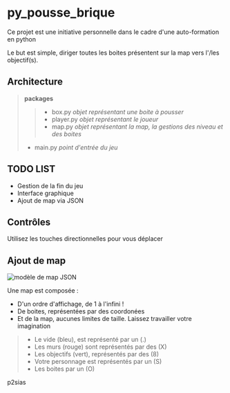 # py_pousse_brique

Ce projet est une initiative personnelle dans le cadre d'une auto-formation en python

Le but est simple, diriger toutes les boites présentent sur la map vers l'/les objectif(s).


## Architecture

> **packages**
>
> > - box.py _objet représentant une boite à pousser_
> > - player.py _objet représentant le joueur_
> > - map.py _objet représentant la map, la gestions des niveau et des boites_
>
> - main.py _point d'entrée du jeu_

## TODO LIST

- Gestion de la fin du jeu 
- Interface graphique
- Ajout de map via JSON

## Contrôles

Utilisez les touches directionnelles pour vous déplacer

## Ajout de map

![modèle de map JSON](https://prnt.sc/1fr8ptw)

Une map est composée :
- D'un ordre d'affichage, de 1 à l'infini !
- De boites, représentées par des coordonées
- Et de la map, aucunes limites de taille. Laissez travailler votre imagination

> - Le vide (bleu), est représenté par un (.)
> - Les murs (rouge) sont représentés par des (X)
> - Les objectifs (vert), représentés par des (8)
> - Votre personnage est représentés par un (S)
> - Les boites par un (O)


p2sias


